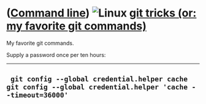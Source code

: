 














([Command line](Cl.htm)) ![Linux](PicLinux.png) [git tricks (or: my favorite git commands)](ClGitTricks.htm)
============================================================================================================



My favorite git commands.









Supply a password once per ten hours:



  --------------------------------------------------------------------------------------------------------------
  ` git config --global credential.helper cache git config --global credential.helper 'cache --timeout=36000'`
  --------------------------------------------------------------------------------------------------------------



















